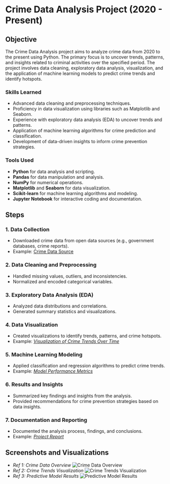 # Crime Data Analysis Project (2020 - Present)

## Objective
The Crime Data Analysis project aims to analyze crime data from 2020 to the present using Python. The primary focus is to uncover trends, patterns, and insights related to criminal activities over the specified period. The project involves data cleaning, exploratory data analysis, visualization, and the application of machine learning models to predict crime trends and identify hotspots.

### Skills Learned
- Advanced data cleaning and preprocessing techniques.
- Proficiency in data visualization using libraries such as Matplotlib and Seaborn.
- Experience with exploratory data analysis (EDA) to uncover trends and patterns.
- Application of machine learning algorithms for crime prediction and classification.
- Development of data-driven insights to inform crime prevention strategies.

### Tools Used
- **Python** for data analysis and scripting.
- **Pandas** for data manipulation and analysis.
- **NumPy** for numerical operations.
- **Matplotlib** and **Seaborn** for data visualization.
- **Scikit-learn** for machine learning algorithms and modeling.
- **Jupyter Notebook** for interactive coding and documentation.

## Steps

### 1. Data Collection
- Downloaded crime data from open data sources (e.g., government databases, crime reports).
- Example: [Crime Data Source](https://example.com/crime-data)

### 2. Data Cleaning and Preprocessing
- Handled missing values, outliers, and inconsistencies.
- Normalized and encoded categorical variables.

### 3. Exploratory Data Analysis (EDA)
- Analyzed data distributions and correlations.
- Generated summary statistics and visualizations.

### 4. Data Visualization
- Created visualizations to identify trends, patterns, and crime hotspots.
- Example: *[Visualization of Crime Trends Over Time](https://imgur.com/example)*

### 5. Machine Learning Modeling
- Applied classification and regression algorithms to predict crime trends.
- Example: *[Model Performance Metrics](https://imgur.com/example)*

### 6. Results and Insights
- Summarized key findings and insights from the analysis.
- Provided recommendations for crime prevention strategies based on data insights.

### 7. Documentation and Reporting
- Documented the analysis process, findings, and conclusions.
- Example: *[Project Report](https://example.com/report)*

## Screenshots and Visualizations
- *Ref 1: Crime Data Overview* ![Crime Data Overview](https://imgur.com/example)
- *Ref 2: Crime Trends Visualization* ![Crime Trends Visualization](https://imgur.com/example)
- *Ref 3: Predictive Model Results* ![Predictive Model Results](https://imgur.com/example)


